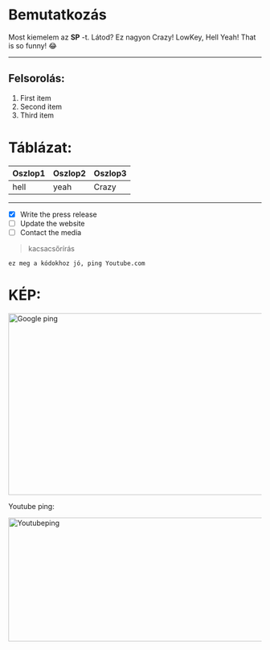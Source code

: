 # Bemutatkozás

Most kiemelem az **SP** -t. Látod? Ez nagyon Crazy! 
LowKey, Hell Yeah! 
That is so funny! :joy:

--- 

## Felsorolás: 
1. First item
2. Second item
3. Third item

# Táblázat:
|Oszlop1|Oszlop2|Oszlop3| 
|-------|-------|-------|
|hell   |yeah   |Crazy  |

--- 

- [x] Write the press release
- [ ] Update the website
- [ ] Contact the media

> kacsacsőrírás

`ez meg a kódokhoz jó, ping Youtube.com`

# KÉP:

<img width="551" height="361" alt="Google ping" src="https://github.com/user-attachments/assets/2d697b98-bc60-4264-8adf-31395d177290" />

Youtube ping:

<img width="547" height="246" alt="Youtubeping" src="https://github.com/user-attachments/assets/434b3988-f917-4df1-a956-e3ef4e9991db" />
